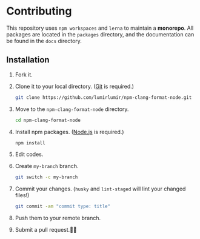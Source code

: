 # Contributing

This repository uses `npm workspaces` and `lerna` to maintain a **monorepo**. All packages are located in the `packages` directory, and the documentation can be found in the `docs` directory.

## Installation

1. Fork it.

1. Clone it to your local directory. ([Git](https://git-scm.com/downloads) is required.)

    ```bash
    git clone https://github.com/lumirlumir/npm-clang-format-node.git
    ```

1. Move to the `npm-clang-format-node` directory.

    ```bash
    cd npm-clang-format-node
    ```

1. Install npm packages. ([Node.js](https://nodejs.org/en) is required.)

    ```bash
    npm install
    ```

1. Edit codes.

1. Create `my-branch` branch.

    ```bash
    git switch -c my-branch
    ```

1. Commit your changes. (`husky` and `lint-staged` will lint your changed files!)

    ```bash
    git commit -am "commit type: title"
    ```

1. Push them to your remote branch.

1. Submit a pull request.🙇‍♂️

